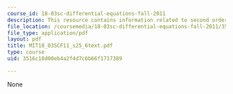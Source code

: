 ```yaml
---
course_id: 18-03sc-differential-equations-fall-2011
description: This resource contains information related to second order step response.
file_location: /coursemedia/18-03sc-differential-equations-fall-2011/3516c18d00eb4a2f4d7c6b66f1717389_MIT18_03SCF11_s25_6text.pdf
file_type: application/pdf
layout: pdf
title: MIT18_03SCF11_s25_6text.pdf
type: course
uid: 3516c18d00eb4a2f4d7c6b66f1717389

---
```

None